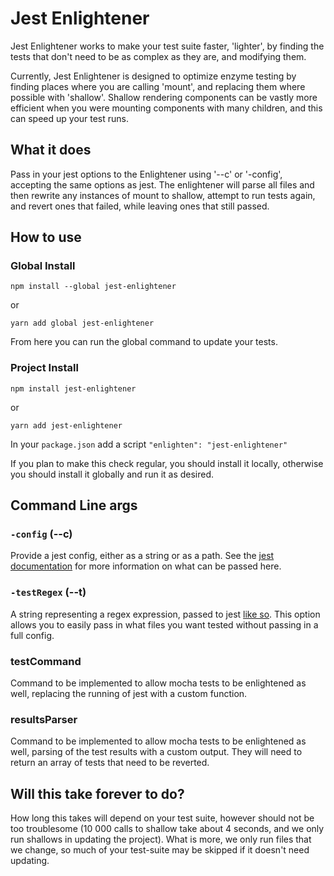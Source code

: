 # Jest Enlightener

Jest Enlightener works to make your test suite faster, 'lighter', by finding the tests that don't need to be as complex as they are, and modifying them.

Currently, Jest Enlightener is designed to optimize enzyme testing by finding places where you are calling 'mount', and replacing them where possible with 'shallow'. Shallow rendering components can be vastly more efficient when you were mounting components with many children, and this can speed up your test runs.

## What it does

Pass in your jest options to the Enlightener using '--c' or '-config', accepting the same options as jest. The enlightener will parse all files and then rewrite any instances of mount to shallow, attempt to run tests again, and revert ones that failed, while leaving ones that still passed.

## How to use

### Global Install

```
npm install --global jest-enlightener
```

or

```
yarn add global jest-enlightener
```

From here you can run the global command to update your tests.

### Project Install

```
npm install jest-enlightener
```

or

```
yarn add jest-enlightener
```

In your `package.json` add a script `"enlighten": "jest-enlightener"`

If you plan to make this check regular, you should install it locally, otherwise you should install it globally and run it as desired.

## Command Line args

### `-config` (--c)

Provide a jest config, either as a string or as a path. See the [jest documentation](https://facebook.github.io/jest/docs/en/cli.html#config-path) for more information on what can be passed here.

### `-testRegex` (--t)

A string representing a regex expression, passed to jest [like so](https://facebook.github.io/jest/docs/en/configuration.html#testregex-string). This option allows you to easily pass in what files you want tested without passing in a full config.

### testCommand

Command to be implemented to allow mocha tests to be enlightened as well, replacing the running of jest with a custom function.

### resultsParser

Command to be implemented to allow mocha tests to be enlightened as well, parsing of the test results with a custom output. They will need to return an array of tests that need to be reverted.

## Will this take forever to do?

How long this takes will depend on your test suite, however should not be too troublesome (10 000 calls to shallow take about 4 seconds, and we only run shallows in updating the project). What is more, we only run files that we change, so much of your test-suite may be skipped if it doesn't need updating.
